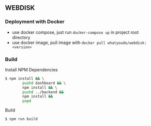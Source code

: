 ## WEBDISK


### Deployment with Docker

+ use docker compose, just run `docker-compose up` in project root directory
+ use docker image, pull image with `docker pull whatyoudo/webdisk:<version>`


### Build

Install NPM Dependencies
```bash
$ npm install && \
        pushd dashboard && \
        npm install && \
        pushd ../backend &&
        npm install &&
        popd
```

Build
```bash
$ npm run build
```

